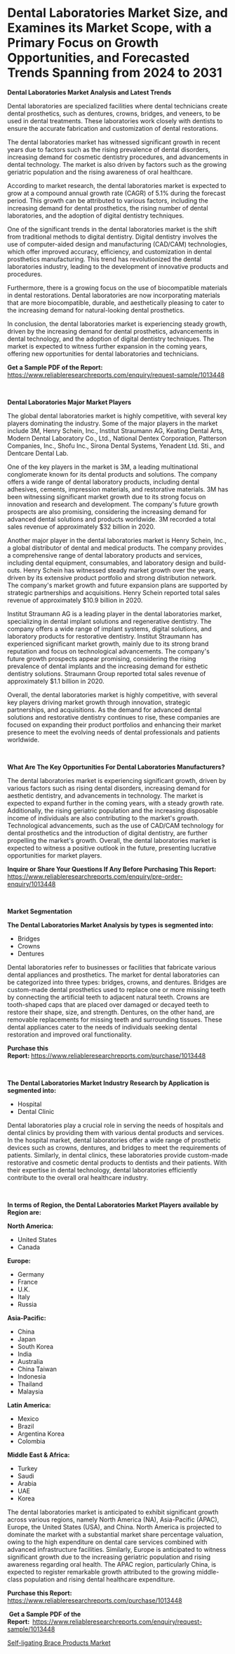 <p><h1>Dental Laboratories Market Size, and Examines its Market Scope, with a Primary Focus on Growth Opportunities, and Forecasted Trends Spanning from 2024 to 2031</h1></p><p><strong>Dental Laboratories Market Analysis and Latest Trends</strong></p>
<p><p>Dental laboratories are specialized facilities where dental technicians create dental prosthetics, such as dentures, crowns, bridges, and veneers, to be used in dental treatments. These laboratories work closely with dentists to ensure the accurate fabrication and customization of dental restorations.</p><p>The dental laboratories market has witnessed significant growth in recent years due to factors such as the rising prevalence of dental disorders, increasing demand for cosmetic dentistry procedures, and advancements in dental technology. The market is also driven by factors such as the growing geriatric population and the rising awareness of oral healthcare.</p><p>According to market research, the dental laboratories market is expected to grow at a compound annual growth rate (CAGR) of 5.1% during the forecast period. This growth can be attributed to various factors, including the increasing demand for dental prosthetics, the rising number of dental laboratories, and the adoption of digital dentistry techniques.</p><p>One of the significant trends in the dental laboratories market is the shift from traditional methods to digital dentistry. Digital dentistry involves the use of computer-aided design and manufacturing (CAD/CAM) technologies, which offer improved accuracy, efficiency, and customization in dental prosthetics manufacturing. This trend has revolutionized the dental laboratories industry, leading to the development of innovative products and procedures.</p><p>Furthermore, there is a growing focus on the use of biocompatible materials in dental restorations. Dental laboratories are now incorporating materials that are more biocompatible, durable, and aesthetically pleasing to cater to the increasing demand for natural-looking dental prosthetics.</p><p>In conclusion, the dental laboratories market is experiencing steady growth, driven by the increasing demand for dental prosthetics, advancements in dental technology, and the adoption of digital dentistry techniques. The market is expected to witness further expansion in the coming years, offering new opportunities for dental laboratories and technicians.</p></p>
<p><strong>Get a Sample PDF of the Report:&nbsp;</strong> <a href="https://www.reliableresearchreports.com/enquiry/request-sample/1013448">https://www.reliableresearchreports.com/enquiry/request-sample/1013448</a></p>
<p>&nbsp;</p>
<p><strong>Dental Laboratories Major Market Players</strong></p>
<p><p>The global dental laboratories market is highly competitive, with several key players dominating the industry. Some of the major players in the market include 3M, Henry Schein, Inc., Institut Straumann AG, Keating Dental Arts, Modern Dental Laboratory Co., Ltd., National Dentex Corporation, Patterson Companies, Inc., Shofu Inc., Sirona Dental Systems, Yenadent Ltd. Sti., and Dentcare Dental Lab.</p><p>One of the key players in the market is 3M, a leading multinational conglomerate known for its dental products and solutions. The company offers a wide range of dental laboratory products, including dental adhesives, cements, impression materials, and restorative materials. 3M has been witnessing significant market growth due to its strong focus on innovation and research and development. The company's future growth prospects are also promising, considering the increasing demand for advanced dental solutions and products worldwide. 3M recorded a total sales revenue of approximately $32 billion in 2020.</p><p>Another major player in the dental laboratories market is Henry Schein, Inc., a global distributor of dental and medical products. The company provides a comprehensive range of dental laboratory products and services, including dental equipment, consumables, and laboratory design and build-outs. Henry Schein has witnessed steady market growth over the years, driven by its extensive product portfolio and strong distribution network. The company's market growth and future expansion plans are supported by strategic partnerships and acquisitions. Henry Schein reported total sales revenue of approximately $10.9 billion in 2020.</p><p>Institut Straumann AG is a leading player in the dental laboratories market, specializing in dental implant solutions and regenerative dentistry. The company offers a wide range of implant systems, digital solutions, and laboratory products for restorative dentistry. Institut Straumann has experienced significant market growth, mainly due to its strong brand reputation and focus on technological advancements. The company's future growth prospects appear promising, considering the rising prevalence of dental implants and the increasing demand for esthetic dentistry solutions. Straumann Group reported total sales revenue of approximately $1.1 billion in 2020.</p><p>Overall, the dental laboratories market is highly competitive, with several key players driving market growth through innovation, strategic partnerships, and acquisitions. As the demand for advanced dental solutions and restorative dentistry continues to rise, these companies are focused on expanding their product portfolios and enhancing their market presence to meet the evolving needs of dental professionals and patients worldwide.</p></p>
<p>&nbsp;</p>
<p><strong>What Are The Key Opportunities For Dental Laboratories Manufacturers?</strong></p>
<p><p>The dental laboratories market is experiencing significant growth, driven by various factors such as rising dental disorders, increasing demand for aesthetic dentistry, and advancements in technology. The market is expected to expand further in the coming years, with a steady growth rate. Additionally, the rising geriatric population and the increasing disposable income of individuals are also contributing to the market's growth. Technological advancements, such as the use of CAD/CAM technology for dental prosthetics and the introduction of digital dentistry, are further propelling the market's growth. Overall, the dental laboratories market is expected to witness a positive outlook in the future, presenting lucrative opportunities for market players.</p></p>
<p><strong>Inquire or Share Your Questions If Any Before Purchasing This Report:</strong> <a href="https://www.reliableresearchreports.com/enquiry/pre-order-enquiry/1013448">https://www.reliableresearchreports.com/enquiry/pre-order-enquiry/1013448</a></p>
<p>&nbsp;</p>
<p><strong>Market Segmentation</strong></p>
<p><strong>The Dental Laboratories Market Analysis by types is segmented into:</strong></p>
<p><ul><li>Bridges</li><li>Crowns</li><li>Dentures</li></ul></p>
<p><p>Dental laboratories refer to businesses or facilities that fabricate various dental appliances and prosthetics. The market for dental laboratories can be categorized into three types: bridges, crowns, and dentures. Bridges are custom-made dental prosthetics used to replace one or more missing teeth by connecting the artificial teeth to adjacent natural teeth. Crowns are tooth-shaped caps that are placed over damaged or decayed teeth to restore their shape, size, and strength. Dentures, on the other hand, are removable replacements for missing teeth and surrounding tissues. These dental appliances cater to the needs of individuals seeking dental restoration and improved oral functionality.</p></p>
<p><strong>Purchase this Report:&nbsp;</strong><a href="https://www.reliableresearchreports.com/purchase/1013448">https://www.reliableresearchreports.com/purchase/1013448</a></p>
<p>&nbsp;</p>
<p><strong>The Dental Laboratories Market Industry Research by Application is segmented into:</strong></p>
<p><ul><li>Hospital</li><li>Dental Clinic</li></ul></p>
<p><p>Dental laboratories play a crucial role in serving the needs of hospitals and dental clinics by providing them with various dental products and services. In the hospital market, dental laboratories offer a wide range of prosthetic devices such as crowns, dentures, and bridges to meet the requirements of patients. Similarly, in dental clinics, these laboratories provide custom-made restorative and cosmetic dental products to dentists and their patients. With their expertise in dental technology, dental laboratories efficiently contribute to the overall oral healthcare industry.</p></p>
<p>&nbsp;</p>
<p><strong>In terms of Region, the Dental Laboratories Market Players available by Region are:</strong></p>
<p>
    <p> <strong> North America: </strong>
        <ul>
            <li>United States</li>
            <li>Canada</li>
        </ul>
        </p> 
    <p> <strong> Europe: </strong>
        <ul>
            <li>Germany</li>
            <li>France</li>
            <li>U.K.</li>
            <li>Italy</li>
            <li>Russia</li>
        </ul>
        </p> 
    <p> <strong> Asia-Pacific: </strong>
        <ul>
            <li>China</li>
            <li>Japan</li>
            <li>South Korea</li>
            <li>India</li>
            <li>Australia</li>
            <li>China Taiwan</li>
            <li>Indonesia</li>
            <li>Thailand</li>
            <li>Malaysia</li>
        </ul>
        </p> 
    <p> <strong> Latin America: </strong>
        <ul>
            <li>Mexico</li>
            <li>Brazil</li>
            <li>Argentina Korea</li>
            <li>Colombia</li>
        </ul>
        </p> 
    <p> <strong> Middle East & Africa: </strong>
        <ul>
            <li>Turkey</li>
            <li>Saudi</li>
            <li>Arabia</li>
            <li>UAE</li>
            <li>Korea</li>
        </ul>
    </p>
    </p>
<p><p>The dental laboratories market is anticipated to exhibit significant growth across various regions, namely North America (NA), Asia-Pacific (APAC), Europe, the United States (USA), and China. North America is projected to dominate the market with a substantial market share percentage valuation, owing to the high expenditure on dental care services combined with advanced infrastructure facilities. Similarly, Europe is anticipated to witness significant growth due to the increasing geriatric population and rising awareness regarding oral health. The APAC region, particularly China, is expected to register remarkable growth attributed to the growing middle-class population and rising dental healthcare expenditure.</p></p>
<p><strong>Purchase this Report: </strong><a href="https://www.reliableresearchreports.com/purchase/1013448">https://www.reliableresearchreports.com/purchase/1013448</a></p>
<p>&nbsp;<strong>Get a Sample PDF of the Report:&nbsp;&nbsp;</strong><a href="https://www.reliableresearchreports.com/enquiry/request-sample/1013448">https://www.reliableresearchreports.com/enquiry/request-sample/1013448</a></p>
<p><strong></strong></p>
<p><p><a href="https://github.com/yemakinde/Market-Research-Report-List-1/blob/main/self-ligating-brace-products-market.md">Self-ligating Brace Products Market</a></p></p>